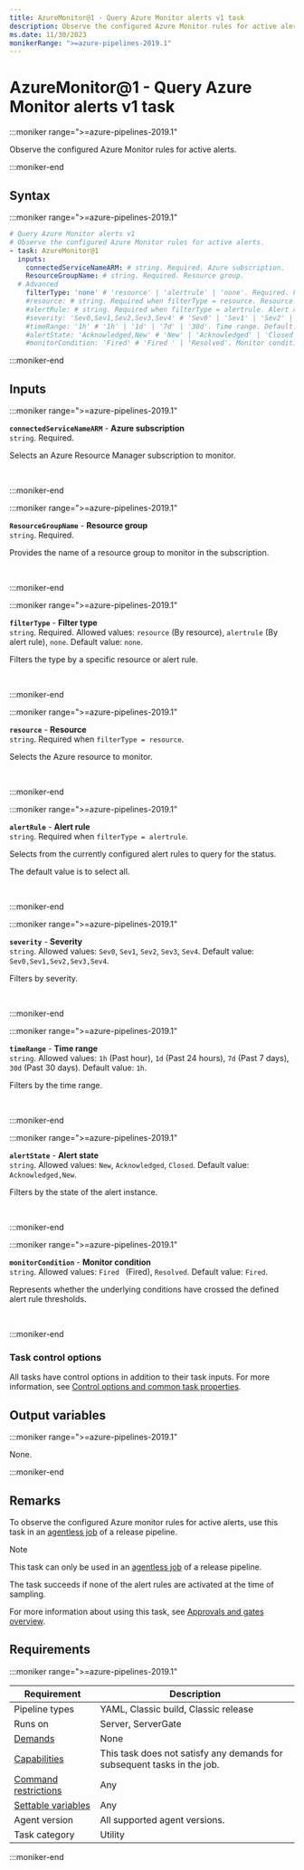 ```yaml
---
title: AzureMonitor@1 - Query Azure Monitor alerts v1 task
description: Observe the configured Azure Monitor rules for active alerts.
ms.date: 11/30/2023
monikerRange: ">=azure-pipelines-2019.1"
---
```


# AzureMonitor@1 - Query Azure Monitor alerts v1 task

<!-- :::description::: -->
:::moniker range=">=azure-pipelines-2019.1"

<!-- :::editable-content name="description"::: -->
Observe the configured Azure Monitor rules for active alerts.
<!-- :::editable-content-end::: -->

:::moniker-end
<!-- :::description-end::: -->

<!-- :::syntax::: -->
## Syntax

:::moniker range=">=azure-pipelines-2019.1"

```yaml
# Query Azure Monitor alerts v1
# Observe the configured Azure Monitor rules for active alerts.
- task: AzureMonitor@1
  inputs:
    connectedServiceNameARM: # string. Required. Azure subscription. 
    ResourceGroupName: # string. Required. Resource group. 
  # Advanced
    filterType: 'none' # 'resource' | 'alertrule' | 'none'. Required. Filter type. Default: none.
    #resource: # string. Required when filterType = resource. Resource. 
    #alertRule: # string. Required when filterType = alertrule. Alert rule. 
    #severity: 'Sev0,Sev1,Sev2,Sev3,Sev4' # 'Sev0' | 'Sev1' | 'Sev2' | 'Sev3' | 'Sev4'. Severity. Default: Sev0,Sev1,Sev2,Sev3,Sev4.
    #timeRange: '1h' # '1h' | '1d' | '7d' | '30d'. Time range. Default: 1h.
    #alertState: 'Acknowledged,New' # 'New' | 'Acknowledged' | 'Closed'. Alert state. Default: Acknowledged,New.
    #monitorCondition: 'Fired' # 'Fired ' | 'Resolved'. Monitor condition. Default: Fired.
```

:::moniker-end
<!-- :::syntax-end::: -->

<!-- :::inputs::: -->
## Inputs

<!-- :::item name="connectedServiceNameARM"::: -->
:::moniker range=">=azure-pipelines-2019.1"

**`connectedServiceNameARM`** - **Azure subscription**<br>
`string`. Required.<br>
<!-- :::editable-content name="helpMarkDown"::: -->
Selects an Azure Resource Manager subscription to monitor.
<!-- :::editable-content-end::: -->
<br>

:::moniker-end
<!-- :::item-end::: -->
<!-- :::item name="ResourceGroupName"::: -->
:::moniker range=">=azure-pipelines-2019.1"

**`ResourceGroupName`** - **Resource group**<br>
`string`. Required.<br>
<!-- :::editable-content name="helpMarkDown"::: -->
Provides the name of a resource group to monitor in the subscription.
<!-- :::editable-content-end::: -->
<br>

:::moniker-end
<!-- :::item-end::: -->
<!-- :::item name="filterType"::: -->
:::moniker range=">=azure-pipelines-2019.1"

**`filterType`** - **Filter type**<br>
`string`. Required. Allowed values: `resource` (By resource), `alertrule` (By alert rule), `none`. Default value: `none`.<br>
<!-- :::editable-content name="helpMarkDown"::: -->
Filters the type by a specific resource or alert rule.
<!-- :::editable-content-end::: -->
<br>

:::moniker-end
<!-- :::item-end::: -->
<!-- :::item name="resource"::: -->
:::moniker range=">=azure-pipelines-2019.1"

**`resource`** - **Resource**<br>
`string`. Required when `filterType = resource`.<br>
<!-- :::editable-content name="helpMarkDown"::: -->
Selects the Azure resource to monitor.
<!-- :::editable-content-end::: -->
<br>

:::moniker-end
<!-- :::item-end::: -->
<!-- :::item name="alertRule"::: -->
:::moniker range=">=azure-pipelines-2019.1"

**`alertRule`** - **Alert rule**<br>
`string`. Required when `filterType = alertrule`.<br>
<!-- :::editable-content name="helpMarkDown"::: -->
Selects from the currently configured alert rules to query for the status.

The default value is to select all.
<!-- :::editable-content-end::: -->
<br>

:::moniker-end
<!-- :::item-end::: -->
<!-- :::item name="severity"::: -->
:::moniker range=">=azure-pipelines-2019.1"

**`severity`** - **Severity**<br>
`string`. Allowed values: `Sev0`, `Sev1`, `Sev2`, `Sev3`, `Sev4`. Default value: `Sev0,Sev1,Sev2,Sev3,Sev4`.<br>
<!-- :::editable-content name="helpMarkDown"::: -->
Filters by severity.
<!-- :::editable-content-end::: -->
<br>

:::moniker-end
<!-- :::item-end::: -->
<!-- :::item name="timeRange"::: -->
:::moniker range=">=azure-pipelines-2019.1"

**`timeRange`** - **Time range**<br>
`string`. Allowed values: `1h` (Past hour), `1d` (Past 24 hours), `7d` (Past 7 days), `30d` (Past 30 days). Default value: `1h`.<br>
<!-- :::editable-content name="helpMarkDown"::: -->
Filters by the time range.
<!-- :::editable-content-end::: -->
<br>

:::moniker-end
<!-- :::item-end::: -->
<!-- :::item name="alertState"::: -->
:::moniker range=">=azure-pipelines-2019.1"

**`alertState`** - **Alert state**<br>
`string`. Allowed values: `New`, `Acknowledged`, `Closed`. Default value: `Acknowledged,New`.<br>
<!-- :::editable-content name="helpMarkDown"::: -->
Filters by the state of the alert instance.
<!-- :::editable-content-end::: -->
<br>

:::moniker-end
<!-- :::item-end::: -->
<!-- :::item name="monitorCondition"::: -->
:::moniker range=">=azure-pipelines-2019.1"

**`monitorCondition`** - **Monitor condition**<br>
`string`. Allowed values: `Fired ` (Fired), `Resolved`. Default value: `Fired`.<br>
<!-- :::editable-content name="helpMarkDown"::: -->
Represents whether the underlying conditions have crossed the defined alert rule thresholds.
<!-- :::editable-content-end::: -->
<br>

:::moniker-end
<!-- :::item-end::: -->

### Task control options

All tasks have control options in addition to their task inputs. For more information, see [Control options and common task properties](/azure/devops/pipelines/yaml-schema/steps-task#common-task-properties).
<!-- :::inputs-end::: -->

<!-- :::outputVariables::: -->
## Output variables

:::moniker range=">=azure-pipelines-2019.1"

None.

:::moniker-end
<!-- :::outputVariables-end::: -->

<!-- :::remarks::: -->
<!-- :::editable-content name="remarks"::: -->
## Remarks

To observe the configured Azure monitor rules for active alerts, use this task in an [agentless job](/azure/devops/pipelines/process/phases#server-jobs) of a release pipeline.

> [!NOTE]
> This task can only be used in an [agentless job](/azure/devops/pipelines/process/phases#server-jobs) of a release pipeline.

The task succeeds if none of the alert rules are activated at the time of sampling.

For more information about using this task, see [Approvals and gates overview](/azure/devops/pipelines/release/approvals/).
<!-- :::editable-content-end::: -->
<!-- :::remarks-end::: -->

<!-- :::examples::: -->
<!-- :::editable-content name="examples"::: -->
<!-- :::editable-content-end::: -->
<!-- :::examples-end::: -->

<!-- :::properties::: -->
## Requirements

:::moniker range=">=azure-pipelines-2019.1"

| Requirement | Description |
|-------------|-------------|
| Pipeline types | YAML, Classic build, Classic release |
| Runs on | Server, ServerGate |
| [Demands](/azure/devops/pipelines/process/demands) | None |
| [Capabilities](/azure/devops/pipelines/agents/agents#capabilities) | This task does not satisfy any demands for subsequent tasks in the job. |
| [Command restrictions](/azure/devops/pipelines/security/templates#agent-logging-command-restrictions) | Any |
| [Settable variables](/azure/devops/pipelines/security/templates#agent-logging-command-restrictions) | Any |
| Agent version | All supported agent versions. |
| Task category | Utility |

:::moniker-end
<!-- :::properties-end::: -->

<!-- :::see-also::: -->
<!-- :::editable-content name="seeAlso"::: -->
<!-- :::editable-content-end::: -->
<!-- :::see-also-end::: -->